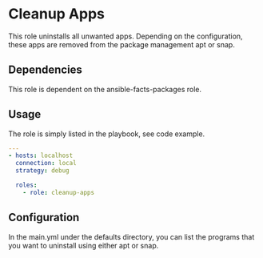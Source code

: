 # Cleanup Apps

This role uninstalls all unwanted apps. Depending on the configuration, these apps are removed from the package
management apt or snap.

## Dependencies

This role is dependent on the ansible-facts-packages role.

## Usage

The role is simply listed in the playbook, see code example.

```yaml
---
- hosts: localhost
  connection: local
  strategy: debug

  roles:
    - role: cleanup-apps
```

## Configuration

In the main.yml under the defaults directory, you can list the programs that you want to uninstall using either apt or
snap.